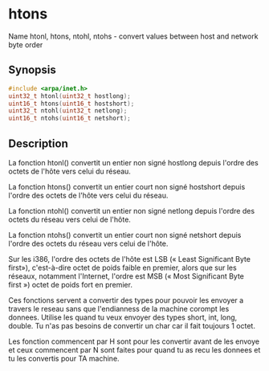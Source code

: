 
# htons

Name
htonl, htons, ntohl, ntohs - convert values between host and network byte order

## Synopsis

```c++
#include <arpa/inet.h>
uint32_t htonl(uint32_t hostlong);
uint16_t htons(uint16_t hostshort);
uint32_t ntohl(uint32_t netlong);
uint16_t ntohs(uint16_t netshort);
```

## Description

La fonction htonl() convertit un entier non signé hostlong depuis l'ordre des 
octets de l'hôte vers celui du réseau.

La fonction htons() convertit un entier court non signé hostshort depuis l'ordre
des octets de l'hôte vers celui du réseau.

La fonction ntohl() convertit un entier non signé netlong depuis l'ordre des 
octets du réseau vers celui de l'hôte.

La fonction ntohs() convertit un entier court non signé netshort depuis l'ordre 
des octets du réseau vers celui de l'hôte.

Sur les i386, l'ordre des octets de l'hôte est 
LSB (« Least Significant Byte first»), c'est-à-dire octet de poids faible en 
premier, alors que sur les réseaux, notamment l'Internet, l'ordre est 
MSB (« Most Significant Byte first ») octet de poids fort en premier.

Ces fonctions servent a convertir des types pour pouvoir les envoyer a travers 
le reseau sans que l'endianness de la machine corompt les donnees. Utilise les 
quand tu veux envoyer des types short, int, long, double. Tu n'as pas besoins 
de convertir un char car il fait toujours 1 octet.

Les fonction commencent par H sont pour les convertir avant de les envoye et 
ceux commencent par N sont faites pour quand tu as recu les donnees et tu les 
convertis pour TA machine.

